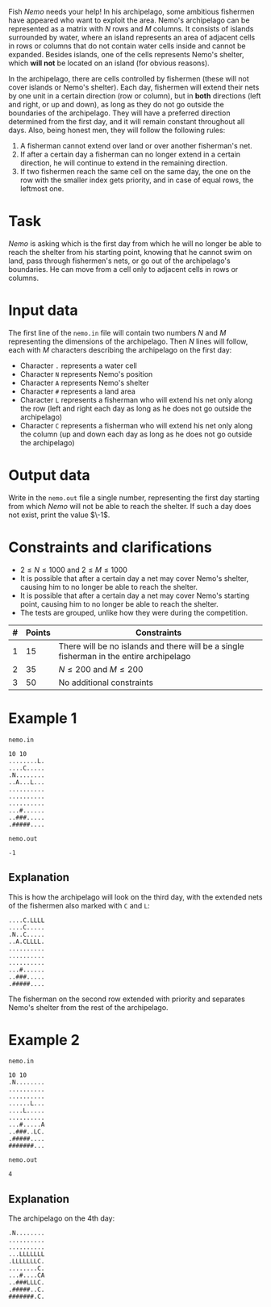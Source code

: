 Fish *Nemo* needs your help! In his archipelago, some ambitious fishermen have appeared who want to exploit the area. Nemo's archipelago can be represented as a matrix with $N$ rows and $M$ columns. It consists of islands surrounded by water, where an island represents an area of adjacent cells in rows or columns that do not contain water cells inside and cannot be expanded. Besides islands, one of the cells represents Nemo's shelter, which **will not** be located on an island (for obvious reasons).

In the archipelago, there are cells controlled by fishermen (these will not cover islands or Nemo's shelter). Each day, fishermen will extend their nets by one unit in a certain direction (row or column), but in **both** directions (left and right, or up and down), as long as they do not go outside the boundaries of the archipelago. They will have a preferred direction determined from the first day, and it will remain constant throughout all days. Also, being honest men, they will follow the following rules:

1. A fisherman cannot extend over land or over another fisherman's net.
2. If after a certain day a fisherman can no longer extend in a certain direction, he will continue to extend in the remaining direction.
3. If two fishermen reach the same cell on the same day, the one on the row with the smaller index gets priority, and in case of equal rows, the leftmost one.

# Task

*Nemo* is asking which is the first day from which he will no longer be able to reach the shelter from his starting point, knowing that he cannot swim on land, pass through fishermen's nets, or go out of the archipelago's boundaries. He can move from a cell only to adjacent cells in rows or columns.

# Input data

The first line of the `nemo.in` file will contain two numbers $N$ and $M$ representing the dimensions of the archipelago. Then $N$ lines will follow, each with $M$ characters describing the archipelago on the first day:

* Character `.` represents a water cell
* Character `N` represents Nemo's position
* Character `A` represents Nemo's shelter
* Character `#` represents a land area
* Character `L` represents a fisherman who will extend his net only along the row (left and right each day as long as he does not go outside the archipelago)
* Character `C` represents a fisherman who will extend his net only along the column (up and down each day as long as he does not go outside the archipelago)

# Output data

Write in the `nemo.out` file a single number, representing the first day starting from which *Nemo* will not be able to reach the shelter. If such a day does not exist, print the value $\-1$.

# Constraints and clarifications

* $2 \leq N \leq 1000$ and $2 \leq M \leq 1000$
* It is possible that after a certain day a net may cover Nemo's shelter, causing him to no longer be able to reach the shelter.
* It is possible that after a certain day a net may cover Nemo's starting point, causing him to no longer be able to reach the shelter.
* The tests are grouped, unlike how they were during the competition.

|#| Points | Constraints |
|-|--------|-------------|
|1|15|There will be no islands and there will be a single fisherman in the entire archipelago|
|2|35|$N \leq 200$ and $M \leq 200$|
|3|50|No additional constraints|

# Example 1

`nemo.in`
```
10 10
........L.
....C.....
.N........
..A...L...
..........
..........
..........
...#......
..###.....
.#####....
```

`nemo.out`
```
-1
```

## Explanation
This is how the archipelago will look on the third day, with the extended nets of the fishermen also marked with `C` and `L`:
```
....C.LLLL
....C.....
.N..C.....
..A.CLLLL.
..........
..........
..........
...#......
..###.....
.#####....
```
The fisherman on the second row extended with priority and separates Nemo's shelter from the rest of the archipelago.

# Example 2

`nemo.in`
```
10 10
.N........
..........
..........
......L...
....L.....
..........
...#.....A
..###..LC.
.#####....
#######...
```

`nemo.out`
```
4
```

## Explanation
The archipelago on the 4th day:
```
.N........
..........
..........
...LLLLLLL
.LLLLLLLC.
........C.
...#....CA
..###LLLC.
.#####..C.
#######.C.
